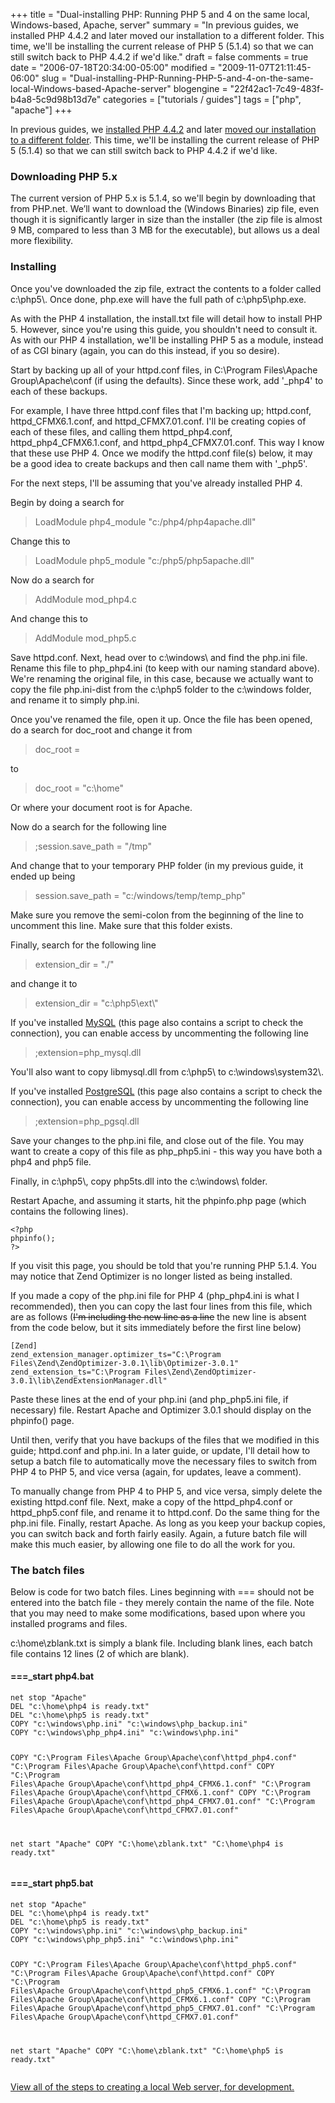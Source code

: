 +++
title = "Dual-installing PHP: Running PHP 5 and 4 on the same local, Windows-based, Apache, server"
summary = "In previous guides, we installed PHP 4.4.2 and later moved our installation to a different folder. This time, we'll be installing the current release of PHP 5 (5.1.4) so that we can still switch back to PHP 4.4.2 if we'd like."
draft = false
comments = true
date = "2006-07-18T20:34:00-05:00"
modified = "2009-11-07T21:11:45-06:00"
slug = "Dual-installing-PHP-Running-PHP-5-and-4-on-the-same-local-Windows-based-Apache-server"
blogengine = "22f42ac1-7c49-483f-b4a8-5c9d98b13d7e"
categories = ["tutorials / guides"]
tags = ["php", "apache"]
+++

<p>In previous guides, we <a href="http://strivinglife.com/words/post/Installing-PHP-on-a-local-Windows-based-Apache-server.aspx">installed PHP 4.4.2</a> and later <a href="http://strivinglife.com/words/post/Moving-the-location-of-PHP-on-your-hard-drive.aspx">moved our installation to a different folder</a>. This time, we'll be installing the current release of PHP 5 (5.1.4) so that we can still switch back to PHP 4.4.2 if we'd like.</p>
<h3>Downloading PHP 5.x</h3>
<p>The current version of PHP 5.x is 5.1.4, so we'll begin by downloading that from PHP.net. We&rsquo;ll want to download the (Windows Binaries) zip file, even though it is significantly larger in size than the installer (the zip file is almost 9 MB, compared to less than 3 MB for the executable), but allows us a deal more flexibility.</p>
<h3>Installing</h3>
<p>Once you've downloaded the zip file, extract the contents to a folder called c:\php5\. Once done, php.exe will have the full path of c:\php5\php.exe.</p>
<p>As with the PHP 4 installation, the install.txt file will detail how to install PHP 5. However, since you're using this guide, you shouldn't need to consult it. As with our PHP 4 installation, we'll be installing PHP 5 as a module, instead of as CGI binary (again, you can do this instead, if you so desire).</p>
<p>Start by backing up all of your httpd.conf files, in C:\Program Files\Apache Group\Apache\conf (if using the defaults). Since these work, add '_php4' to each of these backups.</p>
<p>For example, I have three httpd.conf files that I'm backing up; httpd.conf, httpd_CFMX6.1.conf, and httpd_CFMX7.01.conf. I'll be creating copies of each of these files, and calling them httpd_php4.conf, httpd_php4_CFMX6.1.conf, and httpd_php4_CFMX7.01.conf. This way I know that these use PHP 4. Once we modify the httpd.conf file(s) below, it may be a good idea to create backups and then call name them with '_php5'.</p>
<p>For the next steps, I'll be assuming that you've already installed PHP 4.</p>
<p>Begin by doing a search for</p>
<blockquote>
<p>LoadModule php4_module "c:/php4/php4apache.dll"</p>
</blockquote>
<p>Change this to</p>
<blockquote>
<p>LoadModule php5_module "c:/php5/php5apache.dll"</p>
</blockquote>
<p>Now do a search for</p>
<blockquote>
<p>AddModule mod_php4.c</p>
</blockquote>
<p>And change this to</p>
<blockquote>
<p>AddModule mod_php5.c</p>
</blockquote>
<p>Save httpd.conf. Next, head over to c:\windows\ and find the php.ini file. Rename this file to php_php4.ini (to keep with our naming standard above). We're renaming the original file, in this case, because we actually want to copy the file php.ini-dist from the c:\php5 folder to the c:\windows folder, and rename it to simply php.ini.</p>
<p>Once you've renamed the file, open it up. Once the file has been opened, do a search for doc_root and change it from</p>
<blockquote>
<p>doc_root =</p>
</blockquote>
<p>to</p>
<blockquote>
<p>doc_root = "c:\home"</p>
</blockquote>
<p>Or where your document root is for Apache.</p>
<p>Now do a search for the following line</p>
<blockquote>
<p>;session.save_path = "/tmp"</p>
</blockquote>
<p>And change that to your temporary PHP folder (in my previous guide, it ended up being</p>
<blockquote>
<p>session.save_path = "c:/windows/temp/temp_php"</p>
</blockquote>
<p>Make sure you remove the semi-colon from the beginning of the line to uncomment this line. Make sure that this folder exists.</p>
<p>Finally, search for the following line</p>
<blockquote>
<p>extension_dir = "./"</p>
</blockquote>
<p>and change it to</p>
<blockquote>
<p>extension_dir = "c:\php5\ext\"</p>
</blockquote>
<p>If you've installed <a href="http://strivinglife.com/words/post/Installing-MySQL-and-phpMyAdmin-on-a-local-Windows-based-Apache-server.aspx">MySQL</a> (this page also contains a script to check the connection), you can enable access by uncommenting the following line</p>
<blockquote>
<p>;extension=php_mysql.dll</p>
</blockquote>
<p>You'll also want to copy libmysql.dll from c:\php5\ to c:\windows\system32\.</p>
<p>If you've installed <a href="http://strivinglife.com/words/post/Installing-PostgreSQL-on-a-local-Windows-based-Apache-server.aspx">PostgreSQL</a> (this page also contains a script to check the connection), you can enable access by uncommenting the following line</p>
<blockquote>
<p>;extension=php_pgsql.dll</p>
</blockquote>
<p>Save your changes to the php.ini file, and close out of the file. You may want to create a copy of this file as php_php5.ini - this way you have both a php4 and php5 file.</p>
<p>Finally, in c:\php5\, copy php5ts.dll into the c:\windows\ folder.</p>
<p>Restart Apache, and assuming it starts, hit the phpinfo.php page (which contains the following lines).</p>
<pre class="code"><code class="php">&lt;?php
phpinfo();
?&gt;</code></pre>
<p>If you visit this page, you should be told that you're running PHP 5.1.4. You may notice that Zend Optimizer is no longer listed as being installed.</p>
<p>If you made a copy of the php.ini file for PHP 4 (php_php4.ini is what I recommended), then you can copy the last four lines from this file, which are as follows (<span style="text-decoration: line-through;">I'm including the new line as a line</span> the new line is absent from the code below, but it sits immediately before the first line below)</p>
<pre class="code"><code class="text">[Zend]
zend_extension_manager.optimizer_ts="C:\Program Files\Zend\ZendOptimizer-3.0.1\lib\Optimizer-3.0.1"
zend_extension_ts="C:\Program Files\Zend\ZendOptimizer-3.0.1\lib\ZendExtensionManager.dll"</code></pre>
<p>Paste these lines at the end of your php.ini (and php_php5.ini file, if necessary) file. Restart Apache and Optimizer 3.0.1 should display on the phpinfo() page.</p>
<p>Until then, verify that you have backups of the files that we modified in this guide; httpd.conf and php.ini. In a later guide, or update, I'll detail how to setup a batch file to automatically move the necessary files to switch from PHP 4 to PHP 5, and vice versa (again, for updates, leave a comment).</p>
<p>To manually change from PHP 4 to PHP 5, and vice versa, simply delete the existing httpd.conf file. Next, make a copy of the httpd_php4.conf or httpd_php5.conf file, and rename it to httpd.conf. Do the same thing for the php.ini file. Finally, restart Apache. As long as you keep your backup copies, you can switch back and forth fairly easily. Again, a future batch file will make this much easier, by allowing one file to do all the work for you.</p>
<h3>The batch files</h3>
<p>Below is code for two batch files. Lines beginning with === should not be entered into the batch file - they merely contain the name of the file. Note that you may need to make some modifications, based upon where you installed programs and files.</p>
<p>c:\home\zblank.txt is simply a blank file. Including blank lines, each batch file contains 12 lines (2 of which are blank).</p>
<h4>===_start php4.bat</h4>
<pre class="code"><code class="powershell">net stop "Apache"
DEL "c:\home\php4 is ready.txt"
DEL "c:\home\php5 is ready.txt"
COPY "c:\windows\php.ini" "c:\windows\php_backup.ini"
COPY "c:\windows\php_php4.ini" "c:\windows\php.ini"

COPY "C:\Program Files\Apache Group\Apache\conf\httpd_php4.conf" "C:\Program Files\Apache Group\Apache\conf\httpd.conf"
COPY "C:\Program Files\Apache Group\Apache\conf\httpd_php4_CFMX6.1.conf" "C:\Program Files\Apache Group\Apache\conf\httpd_CFMX6.1.conf"
COPY "C:\Program Files\Apache Group\Apache\conf\httpd_php4_CFMX7.01.conf" "C:\Program Files\Apache Group\Apache\conf\httpd_CFMX7.01.conf"

net start "Apache"
COPY "C:\home\zblank.txt" "C:\home\php4 is ready.txt"</code></pre>
<h4>===_start php5.bat</h4>
<pre class="code"><code class="powershell">net stop "Apache"
DEL "c:\home\php4 is ready.txt"
DEL "c:\home\php5 is ready.txt"
COPY "c:\windows\php.ini" "c:\windows\php_backup.ini"
COPY "c:\windows\php_php5.ini" "c:\windows\php.ini"

COPY "C:\Program Files\Apache Group\Apache\conf\httpd_php5.conf" "C:\Program Files\Apache Group\Apache\conf\httpd.conf"
COPY "C:\Program Files\Apache Group\Apache\conf\httpd_php5_CFMX6.1.conf" "C:\Program Files\Apache Group\Apache\conf\httpd_CFMX6.1.conf"
COPY "C:\Program Files\Apache Group\Apache\conf\httpd_php5_CFMX7.01.conf" "C:\Program Files\Apache Group\Apache\conf\httpd_CFMX7.01.conf"

net start "Apache"
COPY "C:\home\zblank.txt" "C:\home\php5 is ready.txt"</code></pre>
<p><a href="http://strivinglife.com/local-apache-server/">View all of the steps to creating a local Web server, for development.</a></p>
